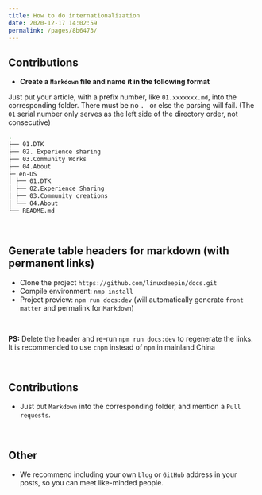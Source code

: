 ```yaml
---
title: How to do internationalization
date: 2020-12-17 14:02:59
permalink: /pages/8b6473/
---
```

## Contributions

- **Create a `Markdown` file and name it in the following format**

Just put your article, with a prefix number, like `01.xxxxxxx.md`, into the corresponding folder. There must be no `. ` or else the parsing will fail. (The `01` serial number only serves as the left side of the directory order, not consecutive)

```bash
.
├── 01.DTK
├── 02. Experience sharing
├── 03.Community Works
├── 04.About
├─ en-US
│ ├── 01.DTK
│ ├── 02.Experience Sharing
│ ├── 03.Community creations
│ └── 04.About 
└── README.md
```

<br>

## Generate table headers for markdown (with permanent links)

- Clone the project `https://github.com/linuxdeepin/docs.git`
- Compile environment: `nmp install`
- Project preview: `npm run docs:dev` (will automatically generate `front matter` and permalink for `Markdown`)

<br>

**PS:** Delete the header and re-run `npm run docs:dev` to regenerate the links. It is recommended to use `cnpm` instead of `npm` in mainland China

<br>

## Contributions

- Just put `Markdown` into the corresponding folder, and mention a `Pull requests`.

<br>

## Other

- We recommend including your own `blog` or `GitHub` address in your posts, so you can meet like-minded people.
